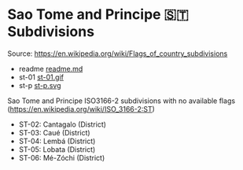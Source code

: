 # Sao Tome and Principe 🇸🇹 Subdivisions

Source: https://en.wikipedia.org/wiki/Flags_of_country_subdivisions

* readme [readme.md](https://github.com/amckenna41/iso3166-flag-icons/blob/main/iso3166-2-icons/ST/readme.md)
* st-01 [st-01.gif](https://github.com/amckenna41/iso3166-flag-icons/blob/main/iso3166-2-icons/ST/st-01.gif)
* st-p [st-p.svg](https://github.com/amckenna41/iso3166-flag-icons/blob/main/iso3166-2-icons/ST/st-p.svg)

Sao Tome and Principe ISO3166-2 subdivisions with no available flags (https://en.wikipedia.org/wiki/ISO_3166-2:ST)

* ST-02: Cantagalo (District)
* ST-03: Caué (District)
* ST-04: Lembá (District)
* ST-05: Lobata (District)
* ST-06: Mé-Zóchi (District)